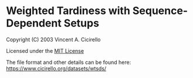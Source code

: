 # Weighted Tardiness with Sequence-Dependent Setups

Copyright (C) 2003 Vincent A. Cicirello

Licensed under the [MIT License](https://github.com/cicirello/scheduling-benchmarks/blob/master/LICENSE)

The file format and other details can be 
found here: https://www.cicirello.org/datasets/wtsds/